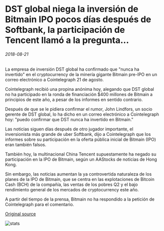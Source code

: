 # DST global niega la inversión de Bitmain IPO pocos días después de Softbank, la participación de Tencent llamó a la pregunta...

###### 2018-08-21

La empresa de inversión DST global ha confirmado que "nunca ha invertido" en el cryptocurrency de la minería gigante Bitmain pre-IPO en un correo electrónico a Cointelegraph 21 de agosto.

Cointelegraph recibió una propina anónima hoy, alegando que DST global no ha participado en la ronda de financiación $400 millones de Bitmain a principios de este año, a pesar de los informes en sentido contrario.

Después de que se le pidiera confirmar el rumor, John Lindfors, un socio gerente de DST global, lo ha dicho en un correo electrónico a Cointelegraph hoy: "puedo confirmar que DST nunca ha invertido en Bitmain."

Las noticias siguen días después de otro jugador importante, el inversionista más grande de uber Softbank, dijo a Cointelegraph que los informes sobre su participación en la oferta pública inicial de Bitmain (IPO) eran también falsos.

También hoy, la multinacional China Tencent supuestamente ha negado su participación en la IPO de Bitmain, según un AAStocks de noticias de Hong Kong.

Sin embargo, las noticias aumentan la ya controvertida naturaleza de los planes de la IPO de Bitmain, que se centra en las explotaciones de Bitcoin Cash (BCH) de la compañía, las ventas de los pobres Q2 y el bajo rendimiento general de los mercados de cryptocurrency este año.

A partir del tiempo de la prensa, Bitmain no ha respondido a la petición de Cointelegraph para el comentario.

[Original source](https://cointelegraph.com/news/dst-global-denies-bitmain-ipo-investment-few-days-after-softbank-tencents-involvement-called-into-question)

![stats](https://c.statcounter.com/11760860/0/a89fa40b/1/ "stats")